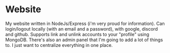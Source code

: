 # Website

My website written in NodeJs/Express (i'm very proud for information). Can login/logout locally (with an email and a password), with google, discord and github. Supports link and unlink accounts to your "profile" using MongoDB.
There's also an admin panel that I'm going to add a lot of things to. I just want to centralize everything in one place.
